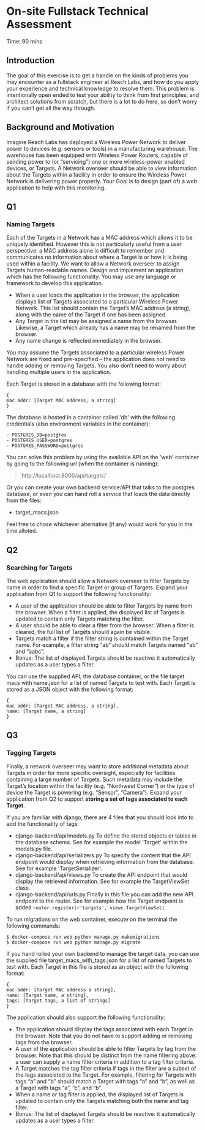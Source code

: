 # On-site Fullstack Technical Assessment

Time: 90 mins

## Introduction
The goal of this exercise is to get a handle on the kinds of problems you may encounter as a fullstack engineer
at Reach Labs, and how do you apply your experience and technical knowledge to resolve them. This problem is
intentionally open ended to test your ability to think from first principles, and architect solutions from scratch, but
there is a lot to do here, so don’t worry if you can’t get all the way through.

## Background and Motivation
Imagine Reach Labs has deployed a Wireless Power Network to deliver power to devices (e.g. sensors or tools) in
a manufacturing warehouse. The warehouse has been equipped with Wireless Power Routers, capable of sending
power to (or “servicing”) one or more wireless-power enabled devices, or Targets. A Network overseer should be able to view information about the Targets within a facility in order to ensure the Wireless Power Network is delivering power properly. Your Goal is to design (part of) a web application to help with this monitoring.

## Q1 
### Naming Targets
Each of the Targets in a Network has a MAC address which allows it to be uniquely identified. However this is
not particularly useful from a user perspective: a MAC address alone is difficult to remember and communicates no
information about where a Target is or how it is being used within a facility. We want to allow a Network overseer
to assign Targets human-readable names.
Design and implement an application which has the following functionality. You may use any language or framework
to develop this application.

- When a user loads the application in the browser, the application displays list of Targets associated to a
particular Wireless Power Network. This list should contain the Target’s MAC address (a string), along with
the name of the Target if one has been assigned.
- Any Target in the list may be assigned a name from the browser. Likewise, a Target which already has a name
may be renamed from the browser.
- Any name change is reflected immediately in the browser.

You may assume the Targets associated to a particular wireless Power Network are fixed and pre-specified – the
application does not need to handle adding or removing Targets. You also don’t need to worry about handling
multiple users in the application.

Each Target is stored in a database with the following format:

```
{
mac addr: [Target MAC address, a string]
}
```
The database is hosted in a container called 'db' with the following credentials (also environment variables in the container): 
```
- POSTGRES_DB=postgres
- POSTGRES_USER=postgres
- POSTGRES_PASSWORD=postgres
```  

You can solve this problem by using the available API on the 'web' container by going to the following url (when the container is running): 
> http://localhost:8000/api/targets/

Or you can create your own backend service/API that talks to the postgres database, or even you can hand roll a service that loads the data directly from the files:
- target_macs.json

Feel free to chose whichever alternative (if any) would work for you in the time alloted.

## Q2
### Searching for Targets
The web application should allow a Network overseer to filter Targets by name in order to find a specific Target or
group of Targets. Expand your application from Q1 to support the following functionality:
- A user of the application should be able to filter Targets by name from the browser. When a filter is applied,
the displayed list of Targets is updated to contain only Targets matching the filter.
- A user should be able to clear a filter from the browser. When a filter is cleared, the full list of Targets should
again be visible.
- Targets match a filter if the filter string is contained within the Target name. For example, a filter string “ab“
should match Targets named “ab” and “aabc”.
- Bonus: The list of displayed Targets should be reactive: it automatically updates as a user types a filter.

You can use the supplied API, the database container, or the file target macs with name.json for a list of named Targets to test with. Each Target is stored as a JSON object with the following format:
```
{
mac addr: [Target MAC address, a string],
name: [Target name, a string]
}
```

## Q3
### Tagging Targets
Finally, a network overseer may want to store additional metadata about Targets in order for more specific oversight,
especially for facilities containing a large number of Targets. Such metadata may include the Target’s location within the facility (e.g. “Northwest Corner”) or the type of device the Target is powering (e.g. “Sensor”, “Camera”).
Expand your application from Q2 to support **storing a set of tags associated to each Target**. 

If you are familiar with django, there are 4 files that you should look into to add the functionality of tags: 
- django-backend/api/models.py  To define the stored objects or tables in the database schema. See for example the model 'Target' within the models.py file.  
- django-backend/api/serializers.py To specify the content that the API endpoint would display when retrieving  information from the database. See for example 'TargetSerializer'.
- django-backend/api/views.py To create the API endpoint that would display the retrieved information. See for example the TargetViewSet class. 
- django-backend/api/urls.py Finally in this file you can add the new API endpoint to the router. See for example how the Target endpoint is added `router.register(r'targets', views.TargetViewSet)`. 

To run migrations on the web container, execute on the terminal the following commands: 
```
$ docker-compose run web python manage.py makemigrations
$ docker-compose run web python manage.py migrate
```

If you hand rolled your own backend to manage the target data, you can use the supplied file target_macs_with_tags.json for a list of named Targets to test with. Each Target in this file is stored as an object with the following format:
```
{
mac addr: [Target MAC address a string],
name: [Target name, a string],
tags: [Target tags, a list of strings]
}
``` 

The application should also support the following functionality:
- The application should display the tags associated with each Target in the browser. Note that you do not have
to support adding or removing tags from the browser.
- A user of the application should be able to filter Targets by tag from the browser. Note that this should be
distinct from the name filtering above: a user can supply a name filter criteria in addition to a tag filter criteria.
- A Target matches the tag filter criteria if tags in the filter are a subset of the tags associated to the Target.
For example, filtering for Targets with tags “a” and “b” should match a Target with tags “a” and “b”, as well
as a Target with tags “a”, “c”, and “b”.
- When a name or tag filter is applied, the displayed list of Targets is updated to contain only the Targets
matching both the name and tag filter.
- Bonus: The list of displayed Targets should be reactive: it automatically updates as a user types a filter.


